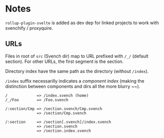 # Notes

`rollup-plugin-svelte` is added as dev dep for linked projects to work with svenchify / proxyquire.

## URLs

Files in root of `src` (Svench dir) map to URL prefixed with `/_/` (default section). For other URLs, the first segment is the section.

Directory index have the same path as the directory (without `/index`).

`/index` suffix necessarilly indicates a _component index_ (making the distinction between components and dirs all the more blurry ~~).

~~~
/             => /index.svench (home)
/_/Foo        => /Foo.svench

/:section/Cmp => /section.svench/Cmp.svench
              => /section/Cmp.svench

/:section     => /section[.svench]/index.svench
              => /section.svench
              => /section.index.svench
~~~
